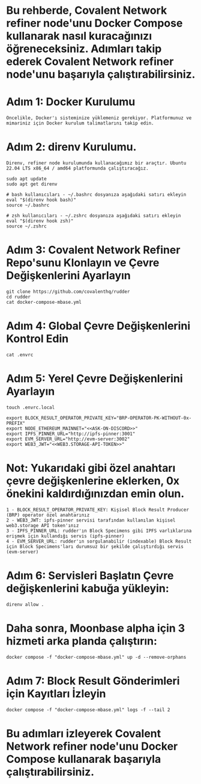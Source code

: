 # Bu rehberde, Covalent Network refiner node'unu Docker Compose kullanarak nasıl kuracağınızı öğreneceksiniz. Adımları takip ederek Covalent Network refiner node'unu başarıyla çalıştırabilirsiniz.

# Adım 1: Docker Kurulumu
````
Öncelikle, Docker'ı sisteminize yüklemeniz gerekiyor. Platformunuz ve mimariniz için Docker kurulum talimatlarını takip edin.
````

# Adım 2: direnv Kurulumu.
````
Direnv, refiner node kurulumunda kullanacağımız bir araçtır. Ubuntu 22.04 LTS x86_64 / amd64 platformunda çalıştıracağız.
````
````
sudo apt update
sudo apt get direnv

# bash kullanıcıları - ~/.bashrc dosyanıza aşağıdaki satırı ekleyin
eval "$(direnv hook bash)"
source ~/.bashrc

# zsh kullanıcıları - ~/.zshrc dosyanıza aşağıdaki satırı ekleyin
eval "$(direnv hook zsh)"
source ~/.zshrc
````

# Adım 3: Covalent Network Refiner Repo'sunu Klonlayın ve Çevre Değişkenlerini Ayarlayın
````
git clone https://github.com/covalenthq/rudder
cd rudder
cat docker-compose-mbase.yml
````
# Adım 4: Global Çevre Değişkenlerini Kontrol Edin
````
cat .envrc
````
# Adım 5: Yerel Çevre Değişkenlerini Ayarlayın
````
touch .envrc.local

export BLOCK_RESULT_OPERATOR_PRIVATE_KEY="BRP-OPERATOR-PK-WITHOUT-0x-PREFIX"
export NODE_ETHEREUM_MAINNET="<<ASK-ON-DISCORD>>"
export IPFS_PINNER_URL="http://ipfs-pinner:3001"
export EVM_SERVER_URL="http://evm-server:3002"
export WEB3_JWT="<<WEB3.STORAGE-API-TOKEN>>"
````
# Not: Yukarıdaki gibi özel anahtarı çevre değişkenlerine eklerken, 0x önekini kaldırdığınızdan emin olun.
````
1 - BLOCK_RESULT_OPERATOR_PRIVATE_KEY: Kişisel Block Result Producer (BRP) operator özel anahtarınız
2 - WEB3_JWT: ipfs-pinner servisi tarafından kullanılan kişisel web3.storage API token'ınız
3 - IPFS_PINNER_URL: rudder'ın Block Specimens gibi IPFS varlıklarına erişmek için kullandığı servis (ipfs-pinner)
4 - EVM_SERVER_URL: rudder'ın sorgulanabilir (indexable) Block Result için Block Specimens'ları durumsuz bir şekilde çalıştırdığı servis (evm-server)
````
# Adım 6: Servisleri Başlatın Çevre değişkenlerini kabuğa yükleyin:
````
direnv allow .
````
# Daha sonra, Moonbase alpha için 3 hizmeti arka planda çalıştırın:
````
docker compose -f "docker-compose-mbase.yml" up -d --remove-orphans
````
# Adım 7: Block Result Gönderimleri için Kayıtları İzleyin
````
docker compose -f "docker-compose-mbase.yml" logs -f --tail 2
````

# Bu adımları izleyerek Covalent Network refiner node'unu Docker Compose kullanarak başarıyla çalıştırabilirsiniz.

